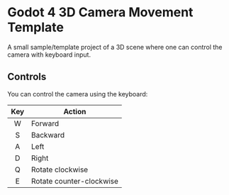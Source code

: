# Godot 4 3D Camera Movement Template

A small sample/template project of a 3D scene where one can control the camera with keyboard input.

## Controls

You can control the camera using the keyboard:

| Key | Action                   |
|:---:|--------------------------|
|  W  | Forward                  | 
|  S  | Backward                 | 
|  A  | Left                     | 
|  D  | Right                    |
|  Q  | Rotate clockwise         |
|  E  | Rotate counter-clockwise |
